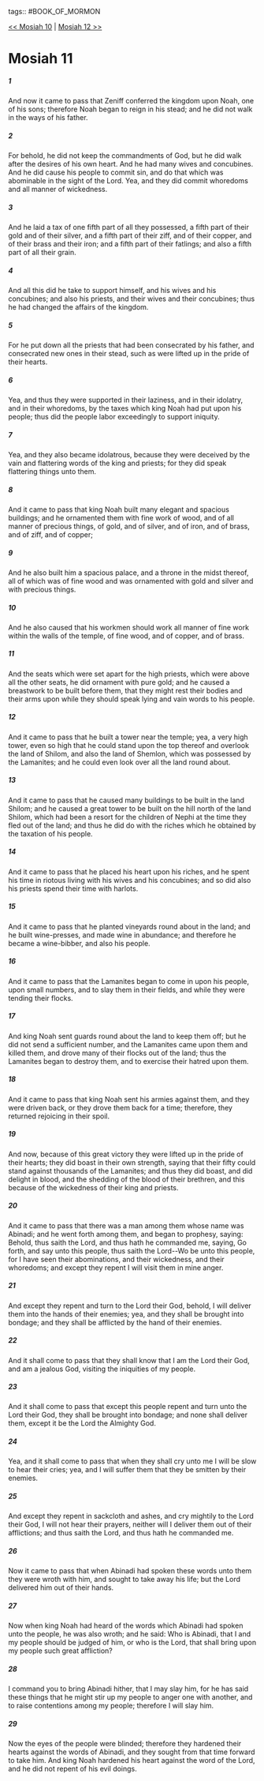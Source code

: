 tags:: #BOOK_OF_MORMON

[<< Mosiah 10](BOOK_OF_MORMON/08_Mosiah/Mosiah_10.md) | [Mosiah 12 >>](BOOK_OF_MORMON/08_Mosiah/Mosiah_12.md)

# Mosiah 11

##### 1

And now it came to pass that Zeniff conferred the kingdom upon Noah, one of his sons; therefore Noah began to reign in his stead; and he did not walk in the ways of his father.

##### 2

For behold, he did not keep the commandments of God, but he did walk after the desires of his own heart. And he had many wives and concubines. And he did cause his people to commit sin, and do that which was abominable in the sight of the Lord. Yea, and they did commit whoredoms and all manner of wickedness.

##### 3

And he laid a tax of one fifth part of all they possessed, a fifth part of their gold and of their silver, and a fifth part of their ziff, and of their copper, and of their brass and their iron; and a fifth part of their fatlings; and also a fifth part of all their grain.

##### 4

And all this did he take to support himself, and his wives and his concubines; and also his priests, and their wives and their concubines; thus he had changed the affairs of the kingdom.

##### 5

For he put down all the priests that had been consecrated by his father, and consecrated new ones in their stead, such as were lifted up in the pride of their hearts.

##### 6

Yea, and thus they were supported in their laziness, and in their idolatry, and in their whoredoms, by the taxes which king Noah had put upon his people; thus did the people labor exceedingly to support iniquity.

##### 7

Yea, and they also became idolatrous, because they were deceived by the vain and flattering words of the king and priests; for they did speak flattering things unto them.

##### 8

And it came to pass that king Noah built many elegant and spacious buildings; and he ornamented them with fine work of wood, and of all manner of precious things, of gold, and of silver, and of iron, and of brass, and of ziff, and of copper;

##### 9

And he also built him a spacious palace, and a throne in the midst thereof, all of which was of fine wood and was ornamented with gold and silver and with precious things.

##### 10

And he also caused that his workmen should work all manner of fine work within the walls of the temple, of fine wood, and of copper, and of brass.

##### 11

And the seats which were set apart for the high priests, which were above all the other seats, he did ornament with pure gold; and he caused a breastwork to be built before them, that they might rest their bodies and their arms upon while they should speak lying and vain words to his people.

##### 12

And it came to pass that he built a tower near the temple; yea, a very high tower, even so high that he could stand upon the top thereof and overlook the land of Shilom, and also the land of Shemlon, which was possessed by the Lamanites; and he could even look over all the land round about.

##### 13

And it came to pass that he caused many buildings to be built in the land Shilom; and he caused a great tower to be built on the hill north of the land Shilom, which had been a resort for the children of Nephi at the time they fled out of the land; and thus he did do with the riches which he obtained by the taxation of his people.

##### 14

And it came to pass that he placed his heart upon his riches, and he spent his time in riotous living with his wives and his concubines; and so did also his priests spend their time with harlots.

##### 15

And it came to pass that he planted vineyards round about in the land; and he built wine-presses, and made wine in abundance; and therefore he became a wine-bibber, and also his people.

##### 16

And it came to pass that the Lamanites began to come in upon his people, upon small numbers, and to slay them in their fields, and while they were tending their flocks.

##### 17

And king Noah sent guards round about the land to keep them off; but he did not send a sufficient number, and the Lamanites came upon them and killed them, and drove many of their flocks out of the land; thus the Lamanites began to destroy them, and to exercise their hatred upon them.

##### 18

And it came to pass that king Noah sent his armies against them, and they were driven back, or they drove them back for a time; therefore, they returned rejoicing in their spoil.

##### 19

And now, because of this great victory they were lifted up in the pride of their hearts; they did boast in their own strength, saying that their fifty could stand against thousands of the Lamanites; and thus they did boast, and did delight in blood, and the shedding of the blood of their brethren, and this because of the wickedness of their king and priests.

##### 20

And it came to pass that there was a man among them whose name was Abinadi; and he went forth among them, and began to prophesy, saying: Behold, thus saith the Lord, and thus hath he commanded me, saying, Go forth, and say unto this people, thus saith the Lord--Wo be unto this people, for I have seen their abominations, and their wickedness, and their whoredoms; and except they repent I will visit them in mine anger.

##### 21

And except they repent and turn to the Lord their God, behold, I will deliver them into the hands of their enemies; yea, and they shall be brought into bondage; and they shall be afflicted by the hand of their enemies.

##### 22

And it shall come to pass that they shall know that I am the Lord their God, and am a jealous God, visiting the iniquities of my people.

##### 23

And it shall come to pass that except this people repent and turn unto the Lord their God, they shall be brought into bondage; and none shall deliver them, except it be the Lord the Almighty God.

##### 24

Yea, and it shall come to pass that when they shall cry unto me I will be slow to hear their cries; yea, and I will suffer them that they be smitten by their enemies.

##### 25

And except they repent in sackcloth and ashes, and cry mightily to the Lord their God, I will not hear their prayers, neither will I deliver them out of their afflictions; and thus saith the Lord, and thus hath he commanded me.

##### 26

Now it came to pass that when Abinadi had spoken these words unto them they were wroth with him, and sought to take away his life; but the Lord delivered him out of their hands.

##### 27

Now when king Noah had heard of the words which Abinadi had spoken unto the people, he was also wroth; and he said: Who is Abinadi, that I and my people should be judged of him, or who is the Lord, that shall bring upon my people such great affliction?

##### 28

I command you to bring Abinadi hither, that I may slay him, for he has said these things that he might stir up my people to anger one with another, and to raise contentions among my people; therefore I will slay him.

##### 29

Now the eyes of the people were blinded; therefore they hardened their hearts against the words of Abinadi, and they sought from that time forward to take him. And king Noah hardened his heart against the word of the Lord, and he did not repent of his evil doings.
